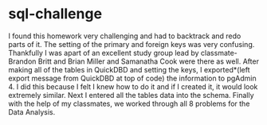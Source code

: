 # sql-challenge
I found this homework very challenging and had to backtrack and redo parts of it. The setting of the primary and foreign keys was very confusing. Thankfully I was apart of an excellent study group lead by classmate-Brandon Britt and Brian Miller and Samanatha Cook were there as well. After making all of the tables in QuickDBD and setting the keys, I exported*(left export message from QuickDBD at top of code) the information to pgAdmin 4. I did this because I felt I knew how to do it and if I created it, it would look extremely similar. Next I entered all the tables data into the schema. Finally with the help of my classmates, we worked through all 8 problems for the Data Analysis.
